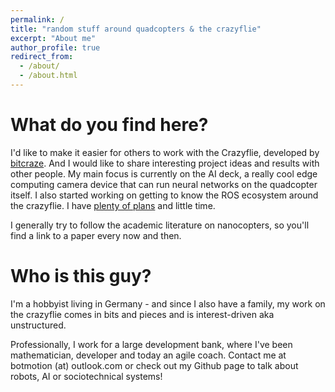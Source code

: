 ```yaml
---
permalink: /
title: "random stuff around quadcopters & the crazyflie"
excerpt: "About me"
author_profile: true
redirect_from: 
  - /about/
  - /about.html
---
```


What do you find here?
======

I'd like to make it easier for others to work with the Crazyflie, developed by [bitcraze](https://www.bitcraze.io/). And I would like to share interesting project ideas and results with other people. My main focus is currently on the AI deck, a really cool edge computing camera device that can run neural networks on the quadcopter itself. I also started working on getting to know the ROS ecosystem around the crazyflie. I have [plenty of plans](https://github.com/bot-motion?tab=projects) and little time. 

I generally try to follow the academic literature on nanocopters, so you'll find a link to a paper every now and then.

Who is this guy?
======
I'm a hobbyist living in Germany - and since I also have a family, my work on the crazyflie comes in bits and pieces and is interest-driven aka unstructured. 

Professionally, I work for a large development bank, where I've been mathematician, developer and today an agile coach. Contact me at botmotion (at) outlook.com or check out my Github page to talk about robots, AI or sociotechnical systems!


